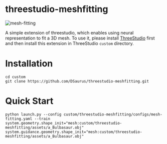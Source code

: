 # threestudio-meshfitting
![mesh-fitting](https://github.com/DSaurus/threestudio-meshfitting/assets/24589363/236bbad3-902b-4212-9521-99166de8e672)

A simple extension of threestudio, which enables using neural representation to fit a 3D mesh. To use it, please install [ThreeStudio](https://github.com/threestudio-project/threestudio) first and then install this extension in ThreeStudio `custom` directory.

# Installation
```
cd custom
git clone https://github.com/DSaurus/threestudio-meshfitting.git
```

# Quick Start
```
python launch.py --config custom/threestudio-meshfitting/configs/mesh-fitting.yaml --train system.geometry.shape_init="mesh:custom/threestudio-meshfitting/assets/a_Bulbasaur.obj" system.guidance.geometry.shape_init="mesh:custom/threestudio-meshfitting/assets/a_Bulbasaur.obj"
```
